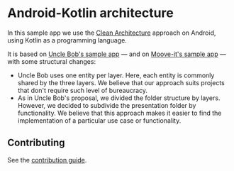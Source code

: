 # Android-Kotlin architecture
In this sample app we use the [Clean Architecture](https://blog.moove-it.com/the-cilean-architecture-on-android/) approach on Android, using Kotlin as a programming language.

It is based on [Uncle Bob's sample app](https://github.com/android10/Android-CleanArchitecture) — and on [Moove-it's sample app](https://github.com/moove-it/android-arquitecture-template) — with some structural changes:

- Uncle Bob uses one entity per layer. Here, each entity is commonly shared by the three layers. We believe that our approach suits projects that don't require such level of bureaucracy.
- As in Uncle Bob's proposal, we divided the folder structure by layers. However, we decided to subdivide the presentation folder by functionality. We believe that this approach makes it easier to find the implementation of a particular use case or functionality.

## Contributing
See the [contribution guide](CONTRIBUTING.md).
